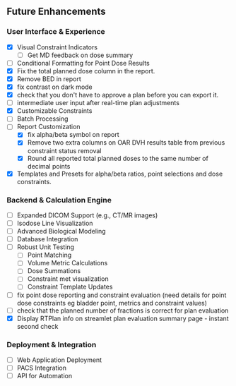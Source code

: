 ## Future Enhancements

### User Interface & Experience
- [x] Visual Constraint Indicators
    - [ ] Get MD feedback on dose summary
- [ ] Conditional Formatting for Point Dose Results
- [x] Fix the total planned dose column in the report.
- [x] Remove BED in report
- [x] fix contrast on dark mode
- [x] check that you don't have to approve a plan before you can export it.
- [ ] intermediate user input after real-time plan adjustments
- [x] Customizable Constraints
- [ ] Batch Processing
- [ ] Report Customization
    - [x] fix alpha/beta symbol on report
    - [x] Remove two extra columns on OAR DVH results table from previous constraint status removal
    - [x] Round all reported total planned doses to the same number of decimal points
- [x] Templates and Presets for alpha/beta ratios, point selections and dose constraints.

### Backend & Calculation Engine
- [ ] Expanded DICOM Support (e.g., CT/MR images)
- [ ] Isodose Line Visualization
- [ ] Advanced Biological Modeling
- [ ] Database Integration
- [ ] Robust Unit Testing
    - [ ] Point Matching
    - [ ] Volume Metric Calculations
    - [ ] Dose Summations
    - [ ] Constraint met visualization
    - [ ] Constraint Template Updates
- [ ] fix point dose reporting and constraint evaluation (need details for point dose constraints eg bladder point, metrics and constraint values)
- [ ] check that the planned number of fractions is correct for plan evaluation
- [x] Display RTPlan info on streamlet plan evaluation summary page - instant second check

### Deployment & Integration
- [ ] Web Application Deployment
- [ ] PACS Integration
- [ ] API for Automation